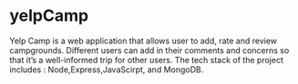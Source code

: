 # yelpCamp
Yelp Camp is a web application that allows user to add, rate and review campgrounds. Different users can add in their comments and concerns so that it’s a well-informed trip for other users.
The tech stack of the project includes : Node,Express,JavaScirpt, and MongoDB.
